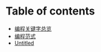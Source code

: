 # Table of contents

* [编程关键字总览](README.md)
* [编程范式](programming-paradigm.md)
* [Untitled](untitled.md)

